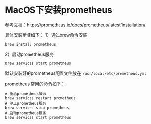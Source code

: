 # MacOS下安装prometheus
参考文档：https://prometheus.io/docs/prometheus/latest/installation/

具体安装步骤如下：
1）通过brew命令安装
```shell
brew install prometheus
```
2）启动prometheus服务
```shell
brew services start prometheus
```
默认安装好的prometheus配置文件放在 `/usr/local/etc/prometheus.yml`

prometheus 常用的命令如下：
```shell
# 重启prometheus服务
brew services restart prometheus
# 停止prometheus服务
brew services stop prometheus
# 启动prometheus服务
brew services start prometheus
```
